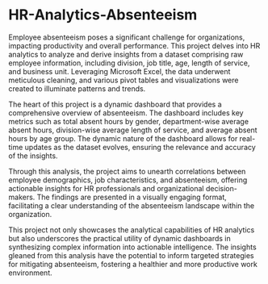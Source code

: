 # HR-Analytics-Absenteeism

Employee absenteeism poses a significant challenge for organizations, impacting productivity and overall performance. This project delves into HR analytics to analyze and derive insights from a dataset comprising raw employee information, including division, job title, age, length of service, and business unit. Leveraging Microsoft Excel, the data underwent meticulous cleaning, and various pivot tables and visualizations were created to illuminate patterns and trends.

The heart of this project is a dynamic dashboard that provides a comprehensive overview of absenteeism. The dashboard includes key metrics such as total absent hours by gender, department-wise average absent hours, division-wise average length of service, and average absent hours by age group. The dynamic nature of the dashboard allows for real-time updates as the dataset evolves, ensuring the relevance and accuracy of the insights.

Through this analysis, the project aims to unearth correlations between employee demographics, job characteristics, and absenteeism, offering actionable insights for HR professionals and organizational decision-makers. The findings are presented in a visually engaging format, facilitating a clear understanding of the absenteeism landscape within the organization.

This project not only showcases the analytical capabilities of HR analytics but also underscores the practical utility of dynamic dashboards in synthesizing complex information into actionable intelligence. The insights gleaned from this analysis have the potential to inform targeted strategies for mitigating absenteeism, fostering a healthier and more productive work environment.
